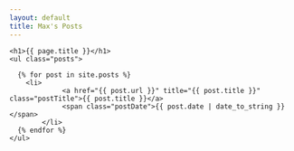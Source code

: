 ```yaml
---
layout: default
title: Max's Posts
---
```

	<h1>{{ page.title }}</h1>
	<ul class="posts">

	  {% for post in site.posts %}
	    <li> 
                 <a href="{{ post.url }}" title="{{ post.title }}" class="postTitle">{{ post.title }}</a> 
                 <span class="postDate">{{ post.date | date_to_string }}</span>
            </li>
	  {% endfor %}
	</ul>

